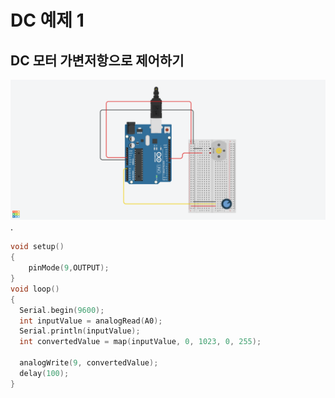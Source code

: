 # DC 예제 1
## DC 모터 가변저항으로 제어하기

![DC](./images/DC_01.png).

```c
void setup()
{
  	pinMode(9,OUTPUT);
}
void loop()
{
  Serial.begin(9600);
  int inputValue = analogRead(A0);
  Serial.println(inputValue);
  int convertedValue = map(inputValue, 0, 1023, 0, 255);
  
  analogWrite(9, convertedValue);
  delay(100);
}

```
